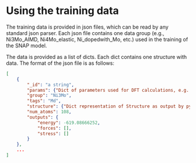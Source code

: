 # Using the training data

The training data is provided in json files, which can be read by any standard json parser. Each json file contains one data group (e.g., Ni3Mo_AIMD, Ni4Mo_elastic, Ni_dopedwith_Mo, etc.) used in the training of the SNAP model.

The data is provided as a list of dicts. Each dict contains one structure with data. The format of the json file is as follows:

```json
[
    {   
        "_id": "a string",
        "params": {"Dict of parameters used for DFT calculations, e.g. pseudopotential, energy cutoff, etc."},
        "group": "Ni3Mo",
        "tags": "Md",
        "structure": {"Dict representation of Structure as output by pymatgen"},
        "num_atoms": 108,
        "outputs": {
            "energy": -619.08666252,
            "forces": [],
            "stress": []
        }
    },
    ...
]
```

